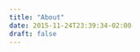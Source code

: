 ```yaml
---
title: "About"
date: 2015-11-24T23:39:34-02:00
draft: false
---
```


<script>
    var avatars = [
        'images/a/1.jpg',
        'images/a/2.PNG',
        'images/a/3.png',
        'images/a/4.png',
        'images/a/5.jpg',
        'images/a/6.png'
    ]

    function getSource()
    {
        return avatars[Math.floor(Math.random()*avatars.length)];
    }

    document.write('<img src="/'+getSource()+'">');
</script>



